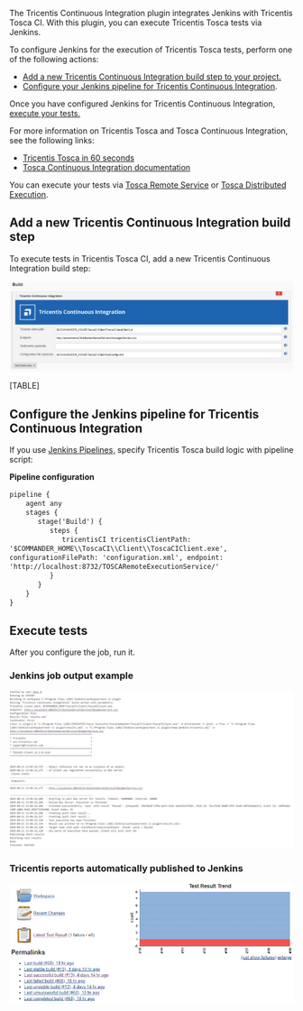 The Tricentis Continuous Integration plugin integrates Jenkins with
Tricentis Tosca CI. With this plugin, you can execute Tricentis Tosca
tests via Jenkins.

To configure Jenkins for the execution of Tricentis Tosca tests, perform
one of the following actions:

-   [Add a new Tricentis Continuous Integration build step to your
    project.](http://localhost:8085/display/JENKINS/Tricentis+Continuous+Integration#TricentisContinuousIntegration-add_build_step)
-   [Configure your Jenkins pipeline for Tricentis Continuous
    Integration](http://localhost:8085/display/JENKINS/Tricentis+Continuous+Integration#TricentisContinuousIntegration-configure_pipeline).

Once you have configured Jenkins for Tricentis Continuous Integration,
[execute your
tests.](http://localhost:8085/display/JENKINS/Tricentis+Continuous+Integration#TricentisContinuousIntegration-execute_tests)

  

For more information on Tricentis Tosca and Tosca Continuous
Integration, see the following links:

-   [Tricentis Tosca in 60
    seconds](https://www.youtube.com/watch?v=6469lMkeMiM)
-   [Tosca Continuous Integration
    documentation](https://support.tricentis.com/community/manuals_detail.do?lang=en&url=continuous_integration/concept.htm)

You can execute your tests via [Tosca Remote
Service](https://support.tricentis.com/community/manuals_detail.do?lang=en&url=continuous_integration/set_up_ci_remote.htm)
or [Tosca Distributed
Execution](https://support.tricentis.com/community/manuals_detail.do?lang=en&url=continuous_integration/set_up_ci_dex.htm).

  

##  Add a new Tricentis Continuous Integration build step 

To execute tests in Tricentis Tosca CI, add a new Tricentis Continuous
Integration build step:

![](docs/images/TricentisCIPlugin-1.3.PNG)

  

[TABLE]

##  Configure the Jenkins pipeline for Tricentis Continuous Integration 

If you use [Jenkins
Pipelines,](https://jenkins.io/doc/book/pipeline/getting-started/)
specify Tricentis Tosca build logic with pipeline script:

**Pipeline configuration**

``` syntaxhighlighter-pre
pipeline {    
    agent any
    stages {
       stage('Build') {
          steps {
             tricentisCI tricentisClientPath: '$COMMANDER_HOME\\ToscaCI\\Client\\ToscaCIClient.exe', configurationFilePath: 'configuration.xml', endpoint: 'http://localhost:8732/TOSCARemoteExecutionService/'
          }
       }
    }
}
```

##  Execute tests 

After you configure the job, run it.

### Jenkins job output example

![](docs/images/TricentisCIPlugin-1.3-ConsoleOutput.PNG)

### Tricentis reports automatically published to Jenkins

  

![](docs/images/image2018-8-22_12:39:16.png)
